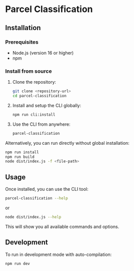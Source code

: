 # Parcel Classification

## Installation

### Prerequisites

- Node.js (version 16 or higher)
- npm

### Install from source

1. Clone the repository:

   ```bash
   git clone <repository-url>
   cd parcel-classification
   ```

2. Install and setup the CLI globally:

   ```bash
   npm run cli:install
   ```

3. Use the CLI from anywhere:
   ```bash
   parcel-classification
   ```

Alternatively, you can run directly without global installation:

```bash
npm run install
npm run build
node dist/index.js -f <file-path>
```

## Usage

Once installed, you can use the CLI tool:

```bash
parcel-classification --help
```

or

```bash
node dist/index.js --help
```

This will show you all available commands and options.

## Development

To run in development mode with auto-compilation:

```bash
npm run dev
```
